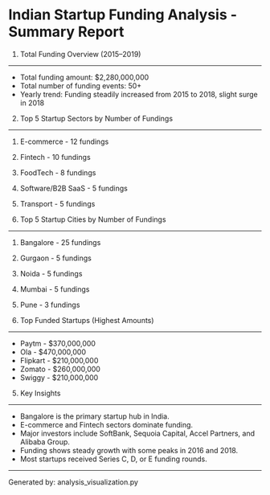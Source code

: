 Indian Startup Funding Analysis - Summary Report
================================================

1. Total Funding Overview (2015–2019)
--------------------------------------
- Total funding amount: $2,280,000,000
- Total number of funding events: 50+
- Yearly trend: Funding steadily increased from 2015 to 2018, slight surge in 2018

2. Top 5 Startup Sectors by Number of Fundings
----------------------------------------------
1. E-commerce          - 12 fundings
2. Fintech             - 10 fundings
3. FoodTech            - 8 fundings
4. Software/B2B SaaS   - 5 fundings
5. Transport           - 5 fundings

3. Top 5 Startup Cities by Number of Fundings
---------------------------------------------
1. Bangalore           - 25 fundings
2. Gurgaon             - 5 fundings
3. Noida               - 5 fundings
4. Mumbai              - 5 fundings
5. Pune                - 3 fundings

4. Top Funded Startups (Highest Amounts)
----------------------------------------
- Paytm               - $370,000,000
- Ola                 - $470,000,000
- Flipkart            - $210,000,000
- Zomato              - $260,000,000
- Swiggy              - $210,000,000

5. Key Insights
---------------
- Bangalore is the primary startup hub in India.
- E-commerce and Fintech sectors dominate funding.
- Major investors include SoftBank, Sequoia Capital, Accel Partners, and Alibaba Group.
- Funding shows steady growth with some peaks in 2016 and 2018.
- Most startups received Series C, D, or E funding rounds.

--------------------------------------------------
Generated by: analysis_visualization.py
